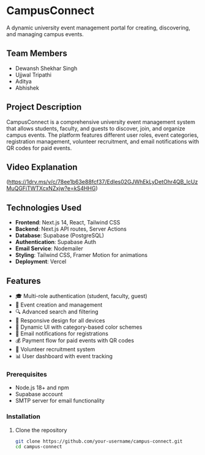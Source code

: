 # CampusConnect

A dynamic university event management portal for creating, discovering, and managing campus events.

## Team Members

- Dewansh Shekhar Singh
- Ujjwal Tripathi
- Aditya 
- Abhishek 

## Project Description

CampusConnect is a comprehensive university event management system that allows students, faculty, and guests to discover, join, and organize campus events. The platform features different user roles, event categories, registration management, volunteer recruitment, and email notifications with QR codes for paid events.

## Video Explanation
(https://1drv.ms/v/c/78ee1b63e88fcf37/EdIes02GJWhEkLyDetOhr4QB_IcUzMuQGFiTWTXcxNZxjw?e=kS4HHG)

## Technologies Used

- **Frontend**: Next.js 14, React, Tailwind CSS
- **Backend**: Next.js API routes, Server Actions
- **Database**: Supabase (PostgreSQL)
- **Authentication**: Supabase Auth
- **Email Service**: Nodemailer
- **Styling**: Tailwind CSS, Framer Motion for animations
- **Deployment**: Vercel

## Features

- 🎓 Multi-role authentication (student, faculty, guest)
- 📅 Event creation and management
- 🔍 Advanced search and filtering
- 📱 Responsive design for all devices
- 🌈 Dynamic UI with category-based color schemes
- 📧 Email notifications for registrations
- 💰 Payment flow for paid events with QR codes
- 🙋 Volunteer recruitment system
- 📊 User dashboard with event tracking


### Prerequisites

- Node.js 18+ and npm
- Supabase account
- SMTP server for email functionality

### Installation

1. Clone the repository
   ```bash
   git clone https://github.com/your-username/campus-connect.git
   cd campus-connect
